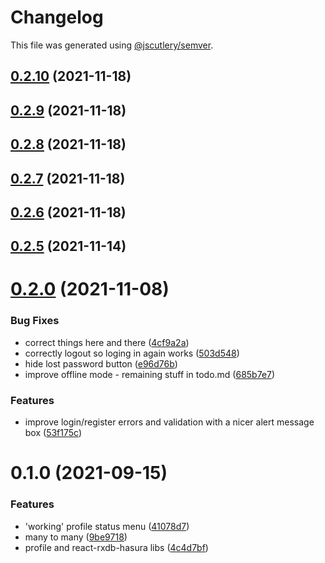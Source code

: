 # Changelog

This file was generated using [@jscutlery/semver](https://github.com/jscutlery/semver).

## [0.2.10](https://github.com/platyplus/platydev/compare/ui-auth@0.2.9...ui-auth@0.2.10) (2021-11-18)



## [0.2.9](https://github.com/platyplus/platydev/compare/ui-auth@0.2.8...ui-auth@0.2.9) (2021-11-18)



## [0.2.8](https://github.com/platyplus/platydev/compare/ui-auth@0.2.7...ui-auth@0.2.8) (2021-11-18)



## [0.2.7](https://github.com/platyplus/platydev/compare/ui-auth@0.2.6...ui-auth@0.2.7) (2021-11-18)



## [0.2.6](https://github.com/platyplus/platydev/compare/ui-auth@0.2.5...ui-auth@0.2.6) (2021-11-18)



## [0.2.5](https://github.com/platyplus/platydev/compare/ui-auth@0.2.4...ui-auth@0.2.5) (2021-11-14)

# [0.2.0](https://github.com/platyplus/platydev/compare/ui-auth@0.1.0...ui-auth@0.2.0) (2021-11-08)

### Bug Fixes

- correct things here and there ([4cf9a2a](https://github.com/platyplus/platydev/commit/4cf9a2a6c9f67e4c52b98d81ed94e0705314388c))
- correctly logout so loging in again works ([503d548](https://github.com/platyplus/platydev/commit/503d548f34821beaaa0c7dbe882368d346c82861))
- hide lost password button ([e96d76b](https://github.com/platyplus/platydev/commit/e96d76b5d3eb70f37c5d6032efd5e02804d67186))
- improve offline mode - remaining stuff in todo.md ([685b7e7](https://github.com/platyplus/platydev/commit/685b7e7fd7ecb5b0f1353211ab2186bd2ec0129e))

### Features

- improve login/register errors and validation with a nicer alert message box ([53f175c](https://github.com/platyplus/platydev/commit/53f175ca3fd64e7ded9d5f7105f8b1843982e9f5))

# 0.1.0 (2021-09-15)

### Features

- 'working' profile status menu ([41078d7](https://github.com/platyplus/platyplus/commit/41078d79e6d770a814d61b688ef236c75dcf0782))
- many to many ([9be9718](https://github.com/platyplus/platyplus/commit/9be971873f36d4e142a6f19eed8a889391dc68ae))
- profile and react-rxdb-hasura libs ([4c4d7bf](https://github.com/platyplus/platyplus/commit/4c4d7bf9656b6d8ed2ef7a1ca4817127365d7caf))
